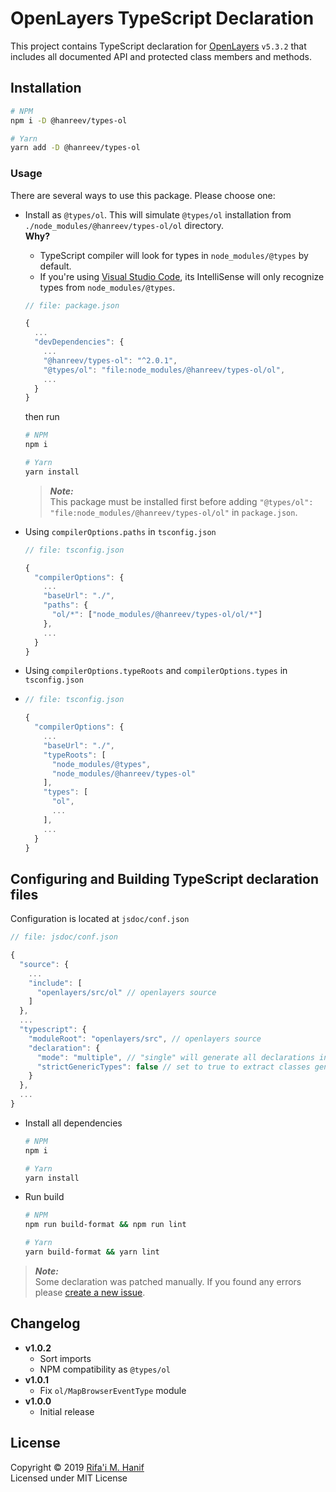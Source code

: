 OpenLayers TypeScript Declaration
=================================

This project contains TypeScript declaration for [OpenLayers](https://openlayers.org/) `v5.3.2` that includes all documented API and protected class members and methods.



## Installation

```bash
# NPM
npm i -D @hanreev/types-ol

# Yarn
yarn add -D @hanreev/types-ol
```



### Usage

There are several ways to use this package. Please choose one:

- Install as `@types/ol`. This will simulate `@types/ol` installation from `./node_modules/@hanreev/types-ol/ol` directory.  
  **Why?**
  - TypeScript compiler will look for types in `node_modules/@types` by default.
  - If you're using [Visual Studio Code](https://code.visualstudio.com/), its IntelliSense will only recognize types from `node_modules/@types`.

  ```js
  // file: package.json
  
  {
    ...
    "devDependencies": {
      ...
      "@hanreev/types-ol": "^2.0.1",
      "@types/ol": "file:node_modules/@hanreev/types-ol/ol",
      ...
    }
  }
  ```

  then run

  ```bash
  # NPM
  npm i

  # Yarn
  yarn install
  ```
  > ***Note:***  
  > This package must be installed first before adding `"@types/ol": "file:node_modules/@hanreev/types-ol/ol"` in `package.json`.

- Using `compilerOptions.paths` in `tsconfig.json`
  
  ```js
  // file: tsconfig.json

  {
    "compilerOptions": {
      ...
      "baseUrl": "./",
      "paths": {
        "ol/*": ["node_modules/@hanreev/types-ol/ol/*"]
      },
      ...
    }
  }
  ```

- Using `compilerOptions.typeRoots` and `compilerOptions.types` in `tsconfig.json`

- 
  ```js
  // file: tsconfig.json

  {
    "compilerOptions": {
      ...
      "baseUrl": "./",
      "typeRoots": [
        "node_modules/@types",
        "node_modules/@hanreev/types-ol"
      ],
      "types": [
        "ol",
        ...
      ],
      ...
    }
  }
  ```
  



## Configuring and Building TypeScript declaration files

Configuration is located at `jsdoc/conf.json`

```js
// file: jsdoc/conf.json

{
  "source": {
    ...
    "include": [
      "openlayers/src/ol" // openlayers source
    ]
  },
  ...
  "typescript": {
    "moduleRoot": "openlayers/src", // openlayers source
    "declaration": {
      "mode": "multiple", // "single" will generate all declarations in single index.d.ts file.
      "strictGenericTypes": false // set to true to extract classes generic type from super class, members and methods.
    }
  },
  ...
}
```
- Install all dependencies
  ```bash
  # NPM
  npm i

  # Yarn
  yarn install
  ```
- Run build 
  ```bash
  # NPM
  npm run build-format && npm run lint

  # Yarn
  yarn build-format && yarn lint
  ```




> ***Note:***  
> Some declaration was patched manually. If you found any errors please [create a new issue](https://github.com/hanreev/types-ol/issues).



## Changelog

- **v1.0.2**
  - Sort imports
  - NPM compatibility as `@types/ol` 
- **v1.0.1**
  - Fix `ol/MapBrowserEventType` module
- **v1.0.0**
  - Initial release



## License

Copyright &copy; 2019 [Rifa'i M. Hanif](https://github.com/hanreev)  
Licensed under MIT License
